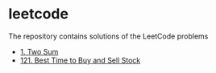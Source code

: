 # leetcode
The repository contains solutions of the LeetCode problems

- [1. Two Sum](https://github.com/smitesht/leetcode/blob/main/1-two-sum.md)
- [121. Best Time to Buy and Sell Stock](https://github.com/smitesht/leetcode/blob/main/121-Best-Time-to-Buy-and-Sell-Stock.md)
